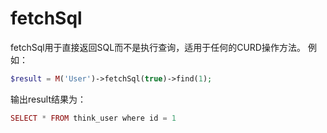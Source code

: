 # fetchSql


fetchSql用于直接返回SQL而不是执行查询，适用于任何的CURD操作方法。 例如：

```php
$result = M('User')->fetchSql(true)->find(1);
```

输出result结果为：

```php
SELECT * FROM think_user where id = 1
```

